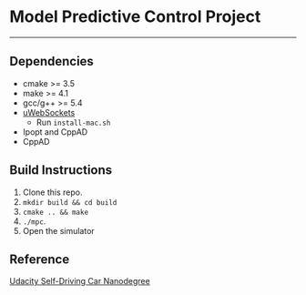 # Model Predictive Control Project

---

## Dependencies
* cmake >= 3.5
* make >= 4.1
* gcc/g++ >= 5.4
* [uWebSockets](https://github.com/uWebSockets/uWebSockets)
  * Run `install-mac.sh`
* Ipopt and CppAD
* CppAD

## Build Instructions
1. Clone this repo.
2. `mkdir build && cd build`
3. `cmake .. && make`
4. `./mpc`.
5. Open the simulator

## Reference
[Udacity Self-Driving Car Nanodegree](https://github.com/udacity/CarND-MPC-Project)